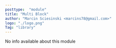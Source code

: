 ```yaml
---
posttype:  "module"  
title: "Multi Block"
author: "Marcin Sciesinski <marcins78@gmail.com>"
logo: "./logo.png"
Tag: "library"
---
```

No info available about this module
